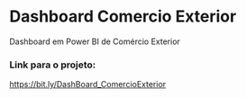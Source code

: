 # Dashboard Comercio Exterior
 Dashboard em Power BI de Comércio Exterior

### Link para o projeto:

https://bit.ly/DashBoard_ComercioExterior
